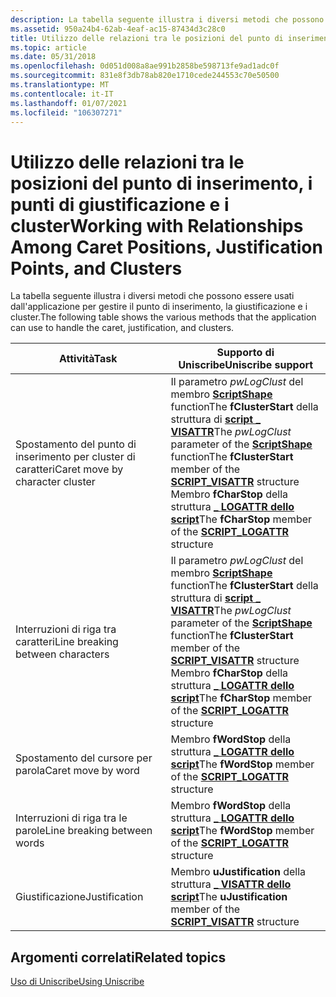 ```yaml
---
description: La tabella seguente illustra i diversi metodi che possono essere usati dall'applicazione per gestire il punto di inserimento, la giustificazione e i cluster.
ms.assetid: 950a24b4-62ab-4eaf-ac15-87434d3c28c0
title: Utilizzo delle relazioni tra le posizioni del punto di inserimento, i punti di giustificazione e i cluster
ms.topic: article
ms.date: 05/31/2018
ms.openlocfilehash: 0d051d008a8ae991b2858be598713fe9ad1adc0f
ms.sourcegitcommit: 831e8f3db78ab820e1710cede244553c70e50500
ms.translationtype: MT
ms.contentlocale: it-IT
ms.lasthandoff: 01/07/2021
ms.locfileid: "106307271"
---
```

# <a name="working-with-relationships-among-caret-positions-justification-points-and-clusters"></a><span data-ttu-id="7ac68-103">Utilizzo delle relazioni tra le posizioni del punto di inserimento, i punti di giustificazione e i cluster</span><span class="sxs-lookup"><span data-stu-id="7ac68-103">Working with Relationships Among Caret Positions, Justification Points, and Clusters</span></span>

<span data-ttu-id="7ac68-104">La tabella seguente illustra i diversi metodi che possono essere usati dall'applicazione per gestire il punto di inserimento, la giustificazione e i cluster.</span><span class="sxs-lookup"><span data-stu-id="7ac68-104">The following table shows the various methods that the application can use to handle the caret, justification, and clusters.</span></span>



| <span data-ttu-id="7ac68-105">Attività</span><span class="sxs-lookup"><span data-stu-id="7ac68-105">Task</span></span>                             | <span data-ttu-id="7ac68-106">Supporto di Uniscribe</span><span class="sxs-lookup"><span data-stu-id="7ac68-106">Uniscribe support</span></span>                                                                                                                                                                                                                                                              |
|----------------------------------|--------------------------------------------------------------------------------------------------------------------------------------------------------------------------------------------------------------------------------------------------------------------------------|
| <span data-ttu-id="7ac68-107">Spostamento del punto di inserimento per cluster di caratteri</span><span class="sxs-lookup"><span data-stu-id="7ac68-107">Caret move by character cluster</span></span>  | <span data-ttu-id="7ac68-108">Il parametro *pwLogClust* del membro [**ScriptShape**](/windows/desktop/api/Usp10/nf-usp10-scriptshape) functionThe **fClusterStart** della struttura di [**script \_ VISATTR**](/windows/win32/api/usp10/ns-usp10-script_visattr)</span><span class="sxs-lookup"><span data-stu-id="7ac68-108">The *pwLogClust* parameter of the [**ScriptShape**](/windows/desktop/api/Usp10/nf-usp10-scriptshape) functionThe **fClusterStart** member of the [**SCRIPT\_VISATTR**](/windows/win32/api/usp10/ns-usp10-script_visattr) structure</span></span><br/> <span data-ttu-id="7ac68-109">Membro **fCharStop** della struttura [**\_ LOGATTR dello script**](/windows/win32/api/usp10/ns-usp10-script_logattr)</span><span class="sxs-lookup"><span data-stu-id="7ac68-109">The **fCharStop** member of the [**SCRIPT\_LOGATTR**](/windows/win32/api/usp10/ns-usp10-script_logattr) structure</span></span><br/> |
| <span data-ttu-id="7ac68-110">Interruzioni di riga tra caratteri</span><span class="sxs-lookup"><span data-stu-id="7ac68-110">Line breaking between characters</span></span> | <span data-ttu-id="7ac68-111">Il parametro *pwLogClust* del membro [**ScriptShape**](/windows/desktop/api/Usp10/nf-usp10-scriptshape) functionThe **fClusterStart** della struttura di [**script \_ VISATTR**](/windows/win32/api/usp10/ns-usp10-script_visattr)</span><span class="sxs-lookup"><span data-stu-id="7ac68-111">The *pwLogClust* parameter of the [**ScriptShape**](/windows/desktop/api/Usp10/nf-usp10-scriptshape) functionThe **fClusterStart** member of the [**SCRIPT\_VISATTR**](/windows/win32/api/usp10/ns-usp10-script_visattr) structure</span></span><br/> <span data-ttu-id="7ac68-112">Membro **fCharStop** della struttura [**\_ LOGATTR dello script**](/windows/win32/api/usp10/ns-usp10-script_logattr)</span><span class="sxs-lookup"><span data-stu-id="7ac68-112">The **fCharStop** member of the [**SCRIPT\_LOGATTR**](/windows/win32/api/usp10/ns-usp10-script_logattr) structure</span></span><br/> |
| <span data-ttu-id="7ac68-113">Spostamento del cursore per parola</span><span class="sxs-lookup"><span data-stu-id="7ac68-113">Caret move by word</span></span>               | <span data-ttu-id="7ac68-114">Membro **fWordStop** della struttura [**\_ LOGATTR dello script**](/windows/win32/api/usp10/ns-usp10-script_logattr)</span><span class="sxs-lookup"><span data-stu-id="7ac68-114">The **fWordStop** member of the [**SCRIPT\_LOGATTR**](/windows/win32/api/usp10/ns-usp10-script_logattr) structure</span></span>                                                                                                                                                                                            |
| <span data-ttu-id="7ac68-115">Interruzioni di riga tra le parole</span><span class="sxs-lookup"><span data-stu-id="7ac68-115">Line breaking between words</span></span>      | <span data-ttu-id="7ac68-116">Membro **fWordStop** della struttura [**\_ LOGATTR dello script**](/windows/win32/api/usp10/ns-usp10-script_logattr)</span><span class="sxs-lookup"><span data-stu-id="7ac68-116">The **fWordStop** member of the [**SCRIPT\_LOGATTR**](/windows/win32/api/usp10/ns-usp10-script_logattr) structure</span></span>                                                                                                                                                                                            |
| <span data-ttu-id="7ac68-117">Giustificazione</span><span class="sxs-lookup"><span data-stu-id="7ac68-117">Justification</span></span>                    | <span data-ttu-id="7ac68-118">Membro **uJustification** della struttura [**\_ VISATTR dello script**](/windows/win32/api/usp10/ns-usp10-script_visattr)</span><span class="sxs-lookup"><span data-stu-id="7ac68-118">The **uJustification** member of the [**SCRIPT\_VISATTR**](/windows/win32/api/usp10/ns-usp10-script_visattr) structure</span></span>                                                                                                                                                                                       |



 

## <a name="related-topics"></a><span data-ttu-id="7ac68-119">Argomenti correlati</span><span class="sxs-lookup"><span data-stu-id="7ac68-119">Related topics</span></span>

<dl> <dt>

[<span data-ttu-id="7ac68-120">Uso di Uniscribe</span><span class="sxs-lookup"><span data-stu-id="7ac68-120">Using Uniscribe</span></span>](using-uniscribe.md)
</dt> </dl>

 

 




